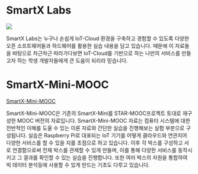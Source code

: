 # SmartX Labs
![](https://raw.githubusercontent.com/SmartX-Labs/Mini/master/images/SmartX-Labs.JPG)

SmartX Labs는 누구나 손쉽게 IoT-Cloud 환경을 구축하고 경험할 수 있도록 다양한 오픈 소프트웨어들과 하드웨어를 활용한 실습 내용을 담고 있습니다. 때문에 이 자료들을 바탕으로 차근차근 따라가다보면 IoT-Cloud를 기반으로 하는 나만의 서비스를 만들고자 하는 학생 개발자들에게 큰 도움이 되리라 믿습니다.

# SmartX-Mini-MOOC 
[SmartX-Mini-MOOC](https://github.com/SmartX-Labs/SmartX-Mini/tree/master/SmartX-Mini-MOOC%20Collection)

SmartX-Mini-MOOC은 기존의 SmartX-Mini를 STAR-MOOC프로젝트 토대로 재구성한 MOOC 버전의 자료입니다. SmartX-Mini-MOOC 자료는 컴퓨터 시스템에 대한 전반적인 이해를 도울 수 있는 이론 자료와 간단한 실습을 진행해보는 실험 부분으로 구성됩니다. 실습은 Raspberry Pi로 대표되는 IoT 기기를 어떻게 클라우드와 연관지어 다양한 서비스를 할 수 있을 지를 초점으로 하고 있습니다. 이후 각 박스를 구성하고 서로 연결함으로써 전체 박스를 관제할 수 있게 만들며, 이를 통해 다양한 서비스를 동작시키고 그 결과를 확인할 수 있는 실습을 진행합니다. 또한 여러 박스의 자원을 통합하여 빅 데이터 분석등에 사용할 수 있게 만드는 기초도 다루고 있습니다.
